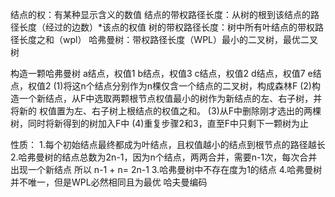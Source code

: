结点的权：有某种显示含义的数值
结点的带权路径长度：从树的根到该结点的路径长度（经过的边数）*该点的权值
树的带权路径长度：树中所有叶结点的带权路径长度之和（wpl）
哈弗曼树：带权路径长度（WPL）最小的二叉树，最优二叉树

构造一颗哈弗曼树
a结点，权值1
b结点，权值3
c结点，权值2
d结点，权值7
e结点，权值2
(1)将这n个结点分别作为n棵仅含一个结点的二叉树，构成森林F
(2)构造一个新结点，从F中选取两颗根节点权值最小的树作为新结点的左、右子树，并将新的
权值置为左、右子树上根结点的权值之和。
(3)从F中删除刚才选出的两棵树，同时将新得到的树加入F中
(4)重复步骤2和3，直至F中只剩下一颗树为止

性质：
1.每个初始结点最终都成为叶结点，且权值越小的结点到根节点的路径越长
2.哈弗曼树的结点总数为2n-1，因为n个结点，两两合并，需要n-1次，每次合并出现一个新结点
所以 n-1 + n= 2n-1
3.哈弗曼树中不存在度为1的结点
4.哈弗曼树并不唯一，但是WPL必然相同且为最优
哈夫曼编码